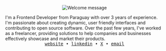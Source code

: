 <p align="center">
    <img alt="Welcome message" 
        src="https://readme-typing-svg.herokuapp.com?font=Cascadia+Code+PL&weight=500&size=30&pause=1000&center=true&vCenter=true&random=false&width=435&lines=Hey!+I'm+Lucas+%F0%9F%91%8B%F0%9F%8F%BB"
    />
</p>
I'm a Frontend Developer from Paraguay with over 3 years of experience. I'm passionate about creating dynamic, user friendly interfaces and contributing to open source software. Over the past few years, I've worked as a freelancer, providing solutions to help companies and businesses effectively showcase and market their products.
<div align='center'>
  <samp>
    <a href='https://lucasco.dev/'>website</a> •
    <a href='https://www.linkedin.com/in/lucascodev'>linkedin</a> •
    <a href='https://x.com/lucascodev'>X</a> •
    <a href='mailto:cascolucasisaias@gmail.com/'>email</a> 
  </samp>
</div>
